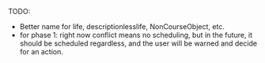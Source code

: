 TODO:<br />
- Better name for life, descriptionlesslife, NonCourseObject, etc.
- for phase 1: right now conflict means no scheduling, but in the future, it should be scheduled regardless,
  and the user will be warned and decide for an action.